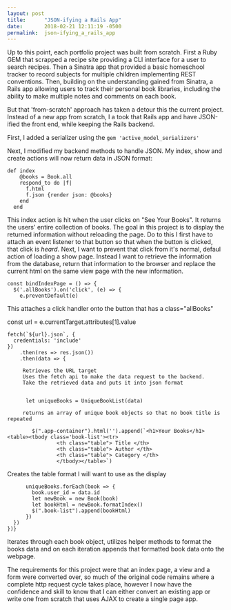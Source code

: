 ```yaml
---
layout: post
title:      "JSON-ifying a Rails App"
date:       2018-02-21 12:11:19 -0500
permalink:  json-ifying_a_rails_app
---
```



Up to this point, each portfolio project was built from scratch.  First a Ruby GEM that scrapped a recipe site providing a CLI interface for a user to search recipes.  Then a Sinatra app that provided a basic homeschool tracker to record subjects for multiple children implementing REST conventions.  Then, building on the understanding gained from Sinatra, a Rails app allowing users to track their personal book libraries, including the ability to make multiple notes and comments on each book.

But that 'from-scratch' approach has taken a detour this the current project.  Instead of a new app from scratch, I a took that Rails app and have JSON-ified the front end, while keeping the Rails backend.  

First, I added a serializer using the `gem 'active_model_serializers'`

Next, I modified my backend methods to handle JSON.  My index, show and create actions will now return data in JSON format:

```
def index
    @books = Book.all
    respond_to do |f|
      f.html
      f.json {render json: @books}
    end
  end
```
	
This index action is hit when the user clicks on "See Your Books".  It returns the users' entire collection of books. The goal in this project is to display the returned information without reloading the page.  Do to this I first have to attach an event listener to that button so that when the button is clicked, that click is *heard*.  Next, I want to prevent that click from it's normal, defaul action of loading a show page.  Instead I want to retrieve the information from the database, return that information to the browser and replace the current html on the same view page with the new information.

```
const bindIndexPage = () => {
  $('.allBooks').on('click', (e) => {
    e.preventDefault(e)
 ```
 This attaches a click handler onto the button that has a class="allBooks"
 
 
 const url = e.currentTarget.attributes[1].value

    fetch(`${url}.json`, {
      credentials: 'include'
    })
        .then(res => res.json())
        .then(data => {
    
		 Retrieves the URL target
		 Uses the fetch api to make the data request to the backend. 
		 Take the retrieved data and puts it into json format


          let uniqueBooks = UniqueBookList(data)
				
		 returns an array of unique book objects so that no book title is repeated

            $(".app-container").html('').append(`<h1>Your Books</h1><table><tbody class='book-list'><tr>
                    <th class="table"> Title </th>
                    <th class="table"> Author </th>
                    <th class="table"> Category </th>
                    </tbody></table>`)

Creates the table format I will want to use as the display

          uniqueBooks.forEach(book => {
            book.user_id = data.id
            let newBook = new Book(book)
            let bookHtml = newBook.formatIndex()
            $(".book-list").append(bookHtml)
          })
      })
    })}

Iterates through each book object, utilizes helper methods to format the books data and on each iteration appends that formatted book data onto the webpage.

The requirements for this project were that an index page, a view and a form were converted over, so much of the original code remains where a complete http request cycle takes place, however I now have the confidence and skill to know that I can either convert an existing app or write one from scratch that uses AJAX to create a single page app.




